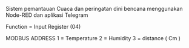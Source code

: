 Sistem pemantauan Cuaca dan peringatan dini bencana menggunakan Node-RED dan aplikasi Telegram


Function = Input Register (04)

MODBUS ADDRESS
1 = Temperature
2 = Humidity
3 = distance ( Cm )


